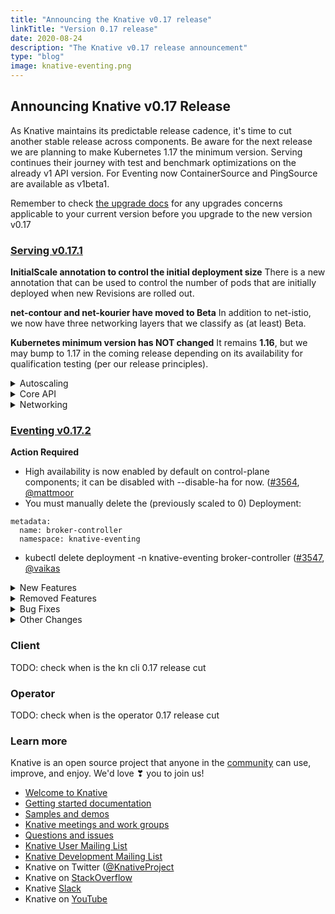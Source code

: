 ```yaml
---
title: "Announcing the Knative v0.17 release"
linkTitle: "Version 0.17 release"
date: 2020-08-24
description: "The Knative v0.17 release announcement"
type: "blog"
image: knative-eventing.png
---
```



## Announcing Knative v0.17 Release

As Knative maintains its predictable release cadence, it's time to cut another stable release across components. Be aware for the next release we are planning to make Kubernetes 1.17 the minimum version. Serving continues their journey with test and benchmark optimizations on the already v1 API version. For Eventing now ContainerSource and PingSource are available as v1beta1.

Remember to check [the upgrade docs](https://knative.dev/docs/install/upgrade-installation/) for any upgrades concerns applicable to your current version before you upgrade to the new version v0.17


### [Serving v0.17.1](https://github.com/knative/serving/releases/tag/v0.17.1)

**InitialScale annotation to control the initial deployment size**
There is a new annotation that can be used to control the number of pods that are initially deployed when new Revisions are rolled out.

**net-contour and net-kourier have moved to Beta**
In addition to net-istio, we now have three networking layers that we classify as (at least) Beta.

**Kubernetes minimum version has NOT changed**
It remains **1.16**, but we may bump to 1.17 in the coming release depending on its availability for qualification testing (per our release principles).

<details><summary>Autoscaling</summary>

- Launched the initial scale with possibility of starting with 0 
(thanks [@taragu](https://github.com/taragu) [[#8613](https://github.com/knative/serving/pull/8613), [#8846](https://github.com/knative/serving/pull/8846)]
- Launched new KPA statuses, which permit significant simplification of the state machine in revision and KPA itself:
    - Initial scale reached (thanks [@markusthoemmes](https://github.com/markusthoemmes) & [@taragu](https://github.com/taragu)
    - SKS ready (thanks [@vagababov](https://github.com/vagababov)
- Concurrency & stat reporting rewrite in Activator (thanks [@markusthoemmes](https://github.com/markusthoemmes) [[#8787](https://github.com/knative/serving/pull/8787), [#8796](https://github.com/knative/serving/pull/8796) ]
- Configurable idle conns/conns per host (thanks [@vagababov](https://github.com/vagababov) & [@julz](julz) [[#8810](https://github.com/knative/serving/pull/8810), [#9027](https://github.com/knative/serving/pull/9027)]
- Optimize pod counting in KPA (3 passes over pods to 1) (thanks [@vagababov](https://github.com/vagababov) [[#8759](https://github.com/knative/serving/pull/8759), [#8762](https://github.com/knative/serving/pull/8762)]
- Tricky optimization of returned lambda in activator saving 16b allocations per every request in activator (thanks [@julz](https://github.com/julz) ([#8851](https://github.com/knative/serving/pull/8851)
- Lots of new benchmarks thanks [[@julz](https://github.com/julz) & [@markusthoemmes](https://github.com/markusthoemmes)]
- Various cleanups, test stability, code optimizations, etc [thanks [@julz](https://github.com/julz), [@markusthoemmes](https://github.com/markusthoemmes), [@vagababov](https://github.com/vagababov), [@skonto](https://github.com/skonto)]
</details>


<details><summary>Core API</summary>

- Leader Election enabled by default (thanks [@mattmoor](https://github.com/mattmoor)
    - By default control plane components now enable leader election, which can be disabled (for now) with --disable-ha.
- New feature flags are now available - see config-features for details
    - Enable affinity, nodeSelector and tolerations. [#8645](https://github.com/knative/serving/pull/8645) (thanks [@emaildanwilson](https://github.com/emaildanwilson)
    - Enable additional container & pod security context attributes. [#9060](https://github.com/knative/serving/pull/9060) (thanks [@dprotaso](https://github.com/dprotaso)
- Adopt a two-lane work queue for our controllers to prevent starvation during global re-syncs [pkg#1512](https://github.com/knative/pkg/pull/1512) (thanks [@vagababov](https://github.com/vagababov)
- Add config knob "max-value," which allows for setting a cluster-wide value for the max scale of any revision that doesn't have the "autoscaling.knative.dev/maxScale" annotation. [#8951](https://github.com/knative/serving/pull/8951) (thanks [@arturenault](https://github.com/arturenault)
- Adds a 60 second timeout for image digest resolution to guard against slow registries [#8724](https://github.com/knative/serving/pull/8724) (thanks [@julz](https://github.com/julz)
- Implemented new garbage collector that allows for either time-based or min/max count bounds for automatic deletion of old revisions. [#8621](https://github.com/knative/serving/pull/8621) (thanks [@whaught](https://github.com/whaught)
    - To enable this a new v2 Labeler populates RoutingState and RoutingStateModified annotations on Revisions
- PodSpec DryRun also validates unparented (service-less) Configurations. [#8828](https://github.com/knative/serving/pull/8828) (thanks [@whaught](https://github.com/whaught)
- Users can specify the size of the initial deployment with both cluster-wide flag initial-scale, and annotation "autoscaling.internal.knative.dev/initialScale". Cluster-wide flag allow-zero-initial-scale controls whether the cluster-wide and revision initial scale can be zero. [#8846](https://github.com/knative/serving/pull/8846), (thanks [@taragu](https://github.com/taragu)
- When enabled, the ResponsiveGC feature flag disables lastPinned annotation timestamp refreshes [#8757](https://github.com/knative/serving/pull/8757) (thanks [@whaught](https://github.com/whaught)
- Added a workaround so Knative will work on AKS 1.17+ [pkg#1592](https://github.com/knative/pkg/pull/1592) (thanks [@n3wscott](https://github.com/n3wscott)
- Webhooks now drain for longer when shutting down [pkg#1517](https://github.com/knative/pkg/pull/1517) (thanks [@mattmoor](https://github.com/mattmoor)
</details>

<details><summary>Networking</summary>

- Net-contour is moved to Beta stage [#2737](https://github.com/knative/serving/pull/2737) (thanks [@mattmoor](https://github.com/mattmoor)
- Net-kourier is moved to Beta stage [#2738](https://github.com/knative/serving/pull/2738) (thanks [@mattmoor](https://github.com/mattmoor)
- The default Kingress timeout is increased to 48 hours to prevent gRPC stream timeout [#8965](https://github.com/knative/serving/pull/8965) (thanks [@tcnghia](https://github.com/tcnghia)
- Code in knative/serving/pkg/network is completely moved to knative/networking repo (thanks [@tcnghia](https://github.com/tcnghia)
- Placeholder service's labels and annotations are propagated from Route. [#8798](https://github.com/knative/serving/pull/8798) (thanks [@nak3](https://github.com/nak3)
- When auto TLS is enabled, now net-istio controller generates Istio TLS Gateway per Kingress instead of reconciling the knative-ingress-gateway Gateway [knative-sandbox/net-istio#170](https://github.com/knative-sandbox/net-istio/pull/170) (thanks [@ZhiminXiang](https://github.com/ZhiminXiang)
- Kingress (net-istio) introduces RewriteHost feature [knative-sandbox/net-istio#174](https://github.com/knative-sandbox/net-istio/pull/174) (thanks [@julz](https://github.com/julz)
- Kingress prober improvement for net-istio: probing a single host instead of every host to improve the throughput of the prober queue [knative-sandbox/net-istio##190](https://github.com/knative-sandbox/net-istio/pull/190) (thanks [@JRBANCEL](https://github.com/JRBANCEL)
</details>

### [Eventing v0.17.2](https://github.com/knative/eventing/releases/tag/v0.17.2)

**Action Required**
- High availability is now enabled by default on control-plane components; it can be disabled with --disable-ha for now. ([#3564](https://github.com/knative/eventing/pull/3564), [@mattmoor](https://github.com/mattmoor)
- You must manually delete the (previously scaled to 0) Deployment:
```
metadata:
  name: broker-controller
  namespace: knative-eventing
```
- kubectl delete deployment -n knative-eventing broker-controller
([#3547](https://github.com/knative/eventing/pull/3547), [@vaikas](https://github.com/vaikas)


<details><summary>New Features</summary>

- ContainerSource is now in v1beta1 ([#3661](https://github.com/knative/eventing/pull/3661), [@bharattkukreja](https://github.com/bharattkukreja)
- SinkBinding is now in v1beta1 ([#3577](https://github.com/knative/eventing/pull/3577), [@nachocano](https://github.com/nachocano)
- Eventing conformance tests now can validate Sources status conformance ([#3605](https://github.com/knative/eventing/pull/3605), [@devguyio](https://github.com/devguyio)
- PingSource now supports setting the time zone. ([#3607](https://github.com/knative/eventing/pull/3607), [@lionelvillard](https://github.com/lionelvillard)
- The APIServerSource now sets name, kind and namespace as extension attributes in the CloudEvent. ([#3741](https://github.com/knative/eventing/pull/3741), [@danyinggu](https://github.com/danyinggu)
- Add two flags to broker to control rest client QPS / Burst. Defaults to same as before. ([#3632](https://github.com/knative/eventing/pull/3632), [@vaikas](https://github.com/vaikas)
- In Memory Channel and Multi-Tenant Channel Based Broker retry sending events ([#2932](https://github.com/knative/eventing/pull/2932), [@pierDipi](https://github.com/pierDipi)

</details>



<details><summary>Removed Features</summary>

- Do not emit k8s events for every successful reconcile of IMC ([#3676](https://github.com/knative/eventing/pull/3676), [@vaikas](https://github.com/vaikas)
- Remove the v1alpha1 CRD api versions. ([#3494](https://github.com/knative/eventing/pull/3494), [@vaikas](https://github.com/vaikas)
- Remove PingSource v1alpha1 API ([#3837](https://github.com/knative/eventing/pull/3837), [@lionelvillard](https://github.com/lionelvillard)

</details>


<details><summary>Bug Fixes</summary>

- Fixes issue where migration jobs would fail on Istio cluster with auto-inject enabled ([#3534](https://github.com/knative/eventing/pull/3534), [@vayyappaneni](https://github.com/vayyappaneni))
- For ApiServerSource, the Kubernetes event "ApiServerSourceReconciled" is no longer produced for clean runs of the ReconcileKind method. ([#3693](https://github.com/knative/eventing/pull/3693), [@n3wscott](https://github.com/n3wscott))
- For Channel, the Kubernetes event "ChannelReconciled" is no longer produced for clean runs of the ReconcileKind method. ([#3694](https://github.com/knative/eventing/pull/3694), [@n3wscott](https://github.com/n3wscott))
- For EventType, the Kubernetes event "EventTypeReconciled" is no longer produced for clean runs of the ReconcileKind method. ([#3696](https://github.com/knative/eventing/pull/3696), [@n3wscott](https://github.com/n3wscott))
- For MTBroker, the Kubernetes event "BrokerReconciled" is no longer produced for clean runs of the FinalizeKind method. ([#3697](https://github.com/knative/eventing/pull/3697), [@n3wscott](https://github.com/n3wscott))
- For Parallel, the Kubernetes event "ParallelReconciled" is no longer produced for clean runs of the ReconcileKind method. ([#3698](https://github.com/knative/eventing/pull/3698), [@n3wscott](https://github.com/n3wscott))
- For PingSource, the Kubernetes event "PingSourceReconciled" is no longer produced for clean runs of the ReconcileKind method.
- For Sequence, the Kubernetes event "SequenceReconciled" is no longer produced for clean runs of the ReconcileKind method. ([#3699](https://github.com/knative/eventing/pull/3699), [@n3wscott](https://github.com/n3wscott))
- For Subscription, the Kubernetes event "SubscriptionReconciled" is no longer produced for clean runs of the ReconcileKind method. ([#3695](https://github.com/knative/eventing/pull/3695), [@n3wscott](https://github.com/n3wscott))
- DeadLetterChannel was being dropped when converting between v1beta1<->v1 ([#3574](https://github.com/knative/eventing/pull/3574), [@vaikas](https://github.com/vaikas))
- Not all the conditions were being properly converted between v1beta1<->v1. Basically only the Ready was.
- Extend the terminationGracePeriod to fix issues shutting down the webhook. ([#3596](https://github.com/knative/eventing/pull/3596), [@mattmoor](mattmoor))
- v1 and v1beta1 DeliverySpec.BackoffDelay accept ISO8601 duration ([#3619](https://github.com/knative/eventing/pull/3619), [@pierDipi](pierDipi))
- PingSource does not lose events anymore when being shutdown close to the minute ([#3831](https://github.com/knative/eventing/pull/3831), [@lionelvillard](lionelvillard))

</details>


<details><summary>Other Changes</summary>

- Add missing "leases" RBAC to controller and webhook to support leader election. ([#3562](https://github.com/knative/eventing/pull/3562), [@mattmoor](https://github.com/mattmoor))
- Control plane components now specify anti-affinity so that replicas will not be colocated. ([#3795](https://github.com/knative/eventing/pull/3795), [@mattmoor](https://github.com/mattmoor))
- The multi-tenant PingSource adapter consumes less resources. ([#3451](https://github.com/knative/eventing/pull/3451), [@lionelvillard](https://github.com/lionelvillard))
- Reconcile eventing.{Broker,Trigger} using v1 api shape. Operate on dependent resources (Subscriptions, etc.) using their v1 shapes. ([#3587](https://github.com/knative/eventing/pull/3587), [@vaikas](https://github.com/vaikas))
- When Trigger is reconciled, do not emit an event for it ([#3643](https://github.com/knative/eventing/pull/3643), [@vaikas](https://github.com/vaikas))

</details>

### Client

TODO: check when is the kn cli 0.17 release cut

### Operator

TODO: check when is the operator 0.17 release cut

### Learn more
Knative is an open source project that anyone in the [community](https://knative.dev/community/) can use, improve, and enjoy. We'd love ❣ you to join us!

- [Welcome to Knative](https://www.knative.dev/docs#welcome-to-knative)
- [Getting started documentation](https://www.knative.dev/docs#documentation)
- [Samples and demos](https://www.knative.dev/docs#samples-and-demos)
- [Knative meetings and work groups](https://www.knative.dev/contributing/#meetings-and-work-groups)
- [Questions and issues](https://www.knative.dev/contributing/#questions-and-issues)
- [Knative User Mailing List](https://groups.google.com/forum/#!forum/knative-users)
- [Knative Development Mailing List](https://groups.google.com/forum/#!forum/knative-dev)
- Knative on Twitter ([@KnativeProject](https://twitter.com/KnativeProject)
- Knative on [StackOverflow](https://stackoverflow.com/questions/tagged/knative)
- Knative [Slack](https://slack.knative.dev)
- Knative on [YouTube](https://www.youtube.com/channel/UCq7cipu-A1UHOkZ9fls1N8A)
